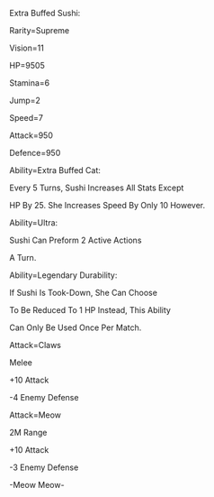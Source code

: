 Extra Buffed Sushi:

Rarity=Supreme

Vision=11

HP=9505

Stamina=6

Jump=2

Speed=7

Attack=950

Defence=950

Ability=Extra Buffed Cat:

Every 5 Turns, Sushi Increases All Stats Except

HP By 25. She Increases Speed By Only 10 However.

Ability=Ultra:

Sushi Can Preform 2 Active Actions

A Turn.

Ability=Legendary Durability:

If Sushi Is Took-Down, She Can Choose

To Be Reduced To 1 HP Instead, This Ability

Can Only Be Used Once Per Match.

Attack=Claws

Melee

+10 Attack

-4 Enemy Defense

Attack=Meow

2M Range

+10 Attack

-3 Enemy Defense

-Meow Meow-

